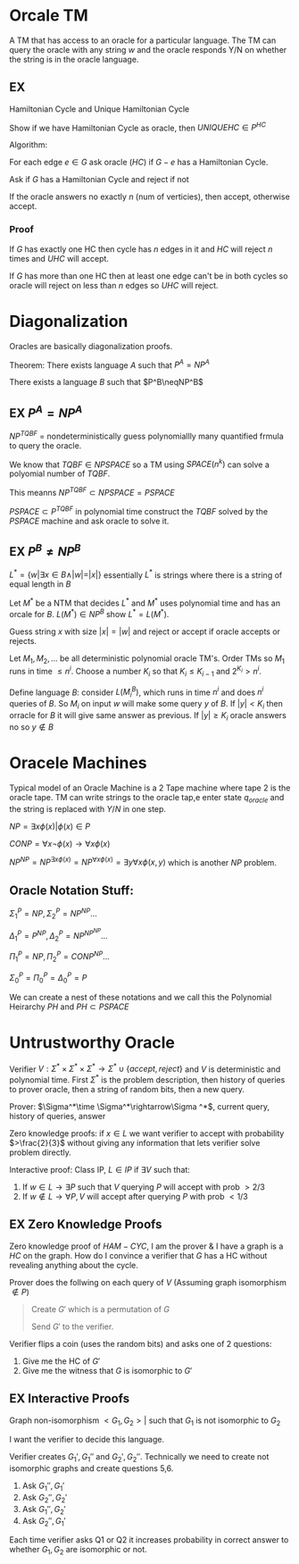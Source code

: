 # Orcale TM
A TM that has access to an oracle for a particular language. The TM can query the oracle with any string $w$ and the oracle responds Y/N on whether the string is in the oracle language.

## EX
Hamiltonian Cycle and Unique Hamiltonian Cycle

Show if we have Hamiltonian Cycle as oracle, then $UNIQUE HC \in P^{HC}$

Algorithm:

For each edge $e\in G$ ask oracle ($HC$) if $G-e$ has a Hamiltonian Cycle.

Ask if $G$ has a Hamiltonian Cycle and reject if not

If the oracle answers no exactly $n$ (num of verticies), then accept, otherwise accept. 

### Proof
If $G$ has exactly one HC then cycle has $n$ edges in it and $HC$ will reject $n$ times and $UHC$ will accept.

If $G$ has more than one HC then at least one edge can't be in both cycles so oracle will reject on less than $n$ edges so $UHC$ will reject.

# Diagonalization
Oracles are basically diagonalization proofs. 

Theorem: There exists language $A$ such that $P^A=NP^A$

There exists a language $B$ such that $P^B\neqNP^B$

## EX $P^A=NP^A$
$NP^{TQBF}$ = nondeterministically guess polynomiallly many quantified frmula to query the oracle.

We know that $TQBF\in NPSPACE$ so a TM using $SPACE(n^k)$ can solve a polyomial number of $TQBF$.

This meanns $NP^{TQBF}\subset NPSPACE=PSPACE$

$PSPACE\subset P^{TQBF}$ in polynomial time construct the $TQBF$ solved by the $PSPACE$ machine and ask oracle to solve it.

## EX $P^B \neq NP^B$
$L^*=\{w|\exists x\in B \land |w|=|x|\}$ essentially $L^*$ is strings where there is a string of equal length in $B$

Let $M^*$ be a NTM that decides $L^*$ and $M^*$ uses polynomial time and has an orcale for $B$. $L(M^*)\in NP^B$ show $L^*=L(M^*)$.

Guess string $x$ with size $|x|=|w|$ and reject or accept if oracle accepts or rejects. 

Let $M_1, M_2,...$ be all deterministic polynomial oracle TM's. Order TMs so $M_1$ runs in time $\leq n^i$. Choose a number $K_i$ so that $K_i\leq K_{i-1}$ and $2^{K_i}> n^i$.

Define language $B$: consider $L(M_i^B)$, which runs in time $n^i$ and does $n^i$ queries of $B$. So $M_i$ on input $w$ will make some query $y$ of $B$. If $|y|<K_i$ then orracle for $B$ it will give same answer as previous. If $|y|\geq K_i$ oracle answers no so $y\notin B$

# Oracele Machines
Typical model of an Oracle Machine is a 2 Tape machine where tape 2 is the oracle tape. TM can write strings to the oracle tap,e enter state $q_{oracle}$ and the string is replaced with $Y/N$ in one step.

$NP=\exists x \phi (x) | \phi(x)\in P$

$CONP=\forall x \lnot \phi(x)\rightarrow \forall x \phi(x)$

$NP^{NP}=NP^{\exists x \phi(x)}=NP^{\forall x \phi(x)}=\exists y \forall x \phi(x,y)$ which is another $NP$ problem. 

## Oracle Notation Stuff:
$\Sigma_1^P=NP, \Sigma_2^P=NP^{NP}...$

$\Delta_1^P=P^{NP}, \Delta_2^P=NP^{NP^{NP}}...$

$\Pi_1^P=NP, \Pi_2^P=CONP^{NP}...$

$\Sigma_0^P=\Pi_0^P=\Delta_0^P=P$

We can create a nest of these notations and we call this the Polynomial Heirarchy $PH$ and $PH\subset PSPACE$

# Untrustworthy Oracle
Verifier $V:\Sigma ^* \times \Sigma^* \times \Sigma^* \rightarrow \Sigma^*\cup \{accept, reject\}$ and $V$ is deterministic and polynomial time. First $\Sigma^*$ is the problem description, then history of queries to prover oracle, then a string of random bits, then a new query.

Prover: $\Sigma^*\time \Sigma^*\rightarrow\Sigma ^*$, current query, history of queries, answer

Zero knowledge proofs: if $x\in L$ we want verifier to accept with probability $>\frac{2}{3}$ without giving any information that lets verifier solve problem directly.

Interactive proof: Class IP, $L\in IP$ if $\exists V$ such that:

1. If $w\in L\rightarrow \exists P$ such that $V$ querying $P$ will accept with prob $>2/3$
2. If $w\notin L\rightarrow \forall P, V$ will accept after querying $P$ with prob $<1/3$ 

## EX Zero Knowledge Proofs
Zero knowledge proof of $HAM-CYC$, I am the prover & I have a graph is a $HC$ on the graph. How do I convince a verifier that $G$ has a HC without revealing anything about the cycle. 

Prover does the follwing on each query of $V$ (Assuming graph isomorphism $\notin P$)

> Create $G'$ which is a permutation of $G$
>
> Send $G'$ to the verifier.

Verifier flips a coin (uses the random bits) and asks one of 2 questions: 

1. Give me the HC of $G'$
2. Give me the witness that $G$ is isomorphic to $G'$

## EX Interactive Proofs
Graph non-isomorphism $<G_1,G_2>|$ such that $G_1$ is not isomorphic to $G_2$

I want the verifier to decide this language. 

Verifier creates $G_1',G_1''$ and $G_2',G_2''$. Technically we need to create not isomorphic graphs and create questions 5,6.

1. Ask $G_1'',G_1'$
2. Ask $G_2'',G_2'$
3. Ask $G_1'',G_2'$
4. Ask $G_2'',G_1'$

Each time verifier asks Q1 or Q2 it increases probability in correct answer to whether $G_1,G_2$ are isomorphic or not.
